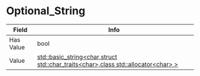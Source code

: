 # Optional_String

<table><thead><tr><th>Field</th><th>Info</th></tr></thead><tbody>
<tr><td>Has Value</td><td>bool</td></tr>
<tr><td>Value</td><td><a href="../types/std_basic_string<char,struct std_char_traits<char>,class std_allocator<char>>.md">std::basic_string&lt;char,struct std::char_traits&lt;char&gt;,class std::allocator&lt;char&gt; &gt;</a></td></tr>
</tbody></table>